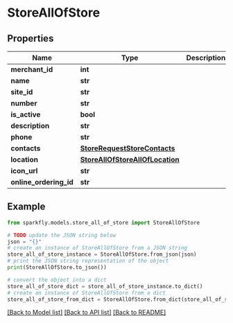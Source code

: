 # StoreAllOfStore


## Properties

Name | Type | Description | Notes
------------ | ------------- | ------------- | -------------
**merchant_id** | **int** |  | [optional] 
**name** | **str** |  | [optional] 
**site_id** | **str** |  | [optional] 
**number** | **str** |  | [optional] 
**is_active** | **bool** |  | [optional] 
**description** | **str** |  | [optional] 
**phone** | **str** |  | [optional] 
**contacts** | [**StoreRequestStoreContacts**](StoreRequestStoreContacts.md) |  | [optional] 
**location** | [**StoreAllOfStoreAllOfLocation**](StoreAllOfStoreAllOfLocation.md) |  | [optional] 
**icon_url** | **str** |  | [optional] 
**online_ordering_id** | **str** |  | [optional] 

## Example

```python
from sparkfly.models.store_all_of_store import StoreAllOfStore

# TODO update the JSON string below
json = "{}"
# create an instance of StoreAllOfStore from a JSON string
store_all_of_store_instance = StoreAllOfStore.from_json(json)
# print the JSON string representation of the object
print(StoreAllOfStore.to_json())

# convert the object into a dict
store_all_of_store_dict = store_all_of_store_instance.to_dict()
# create an instance of StoreAllOfStore from a dict
store_all_of_store_from_dict = StoreAllOfStore.from_dict(store_all_of_store_dict)
```
[[Back to Model list]](../README.md#documentation-for-models) [[Back to API list]](../README.md#documentation-for-api-endpoints) [[Back to README]](../README.md)


